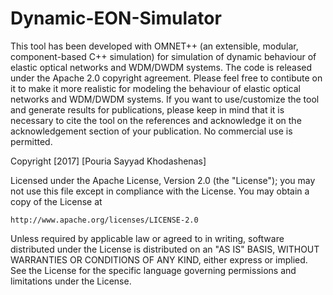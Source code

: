 # Dynamic-EON-Simulator

This tool has been developed with OMNET++ (an extensible, modular, component-based C++ simulation) for simulation of dynamic behaviour of elastic optical networks and WDM/DWDM systems. The code is released under the Apache 2.0 copyright agreement. Please feel free to contibute on it to make it more realistic for modeling the behaviour of elastic optical networks and WDM/DWDM systems. If you want to use/customize the tool and generate results for publications, please keep in mind that it is necessary to cite the tool on the references and acknowledge it on the acknowledgement section of your publication. No commercial use is permitted.   

Copyright [2017] [Pouria Sayyad Khodashenas]

Licensed under the Apache License, Version 2.0 (the "License");
you may not use this file except in compliance with the License.
You may obtain a copy of the License at

    http://www.apache.org/licenses/LICENSE-2.0

Unless required by applicable law or agreed to in writing, software
distributed under the License is distributed on an "AS IS" BASIS,
WITHOUT WARRANTIES OR CONDITIONS OF ANY KIND, either express or implied.
See the License for the specific language governing permissions and
limitations under the License.
